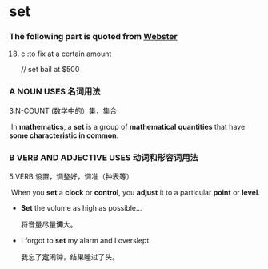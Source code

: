 # set

### The following part is quoted from [Webster](https://www.merriam-webster.com/dictionary/set)

18. c :to fix at a certain amount

    // set bail at $500

### A NOUN USES 名词用法

3.N-COUNT (数学中的）集，集合

​	In **mathematics**, a **set** is a group of **mathematical** **quantities** that have **some characteristic in common**.

### B VERB AND ADJECTIVE USES 动词和形容词用法

5.VERB 设置，调整好，调准（钟表等）

​	When you **set** a **clock** or **control**, you **adjust** it to a particular **point** or **level**.

- **Set** the volume as high as possible...

  将音量尽量**调**大。

- I forgot to **set** my alarm and I overslept.

  我忘了**定**闹钟，结果睡过了头。